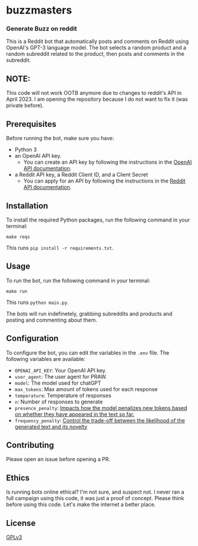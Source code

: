 # buzzmasters

### Generate Buzz on reddit

This is a Reddit bot that automatically posts and comments on Reddit using OpenAI's GPT-3 language model. The bot selects a random product and a random subreddit related to the product, then posts and comments in the subreddit.

## NOTE: 

This code will not work OOTB anymore due to changes to reddit's API in April 2023. I am opening the repository because I do not want to fix it (was private before).

## Prerequisites

Before running the bot, make sure you have:
- Python 3
- an OpenAI API key.
  * You can create an API key by following the instructions in the [OpenAI API documentation](https://beta.openai.com/docs/api-reference/authentication).
- a Reddit API key, a Reddit Client ID, and a Client Secret
  * You can apply for an API by following the instructions in the [Reddit API documentation](https://www.reddit.com/dev/api/).

## Installation

To install the required Python packages, run the following command in your terminal:

```make reqs```

This runs ```pip install -r requirements.txt```.

## Usage

To run the bot, run the following command in your terminal:

```make run```

This runs ```python main.py```.

The bots will run indefinetely, grabbing subreddits and products and posting and commenting about them.

## Configuration

To configure the bot, you can edit the variables in the `.env` file. The following variables are available:

- `OPENAI_API_KEY`: Your OpenAI API key.
- `user_agent`: The user agent for PRAW.
- `model`: The model used for chatGPT
- `max_tokens`: Max amount of tokens used for each response
- `temperature`: Temperature of responses
- `n`: Number of responses to generate
- `presence_penalty`: [Impacts how the model penalizes new tokens based on whether they have appeared in the text so far.](https://gptaipower.com/presence-penalty/)
- `frequency_penalty`: [Control the trade-off between the likelihood of the generated text and its novelty](https://gptaipower.com/frequency-penalty/)

## Contributing

Please open an issue before opening a PR.

## Ethics

Is running bots online ethical? I'm not sure, and suspect not. I never ran a full campaign using this code, it was just a proof of concept. Please think before using this code. Let's make the internet a better place.

## License

[GPLv3](https://www.gnu.org/licenses/gpl-3.0.html)

